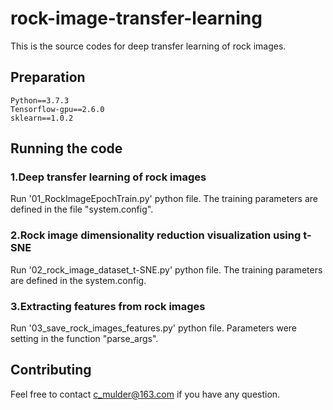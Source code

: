 # rock-image-transfer-learning
This is the source codes for deep transfer learning of rock images.
## Preparation
    Python==3.7.3
    Tensorflow-gpu==2.6.0
    sklearn==1.0.2
## Running the code
### 1.Deep transfer learning of rock images
Run '01_RockImageEpochTrain.py' python file. The training parameters are defined in the file "system.config".
### 2.Rock image dimensionality reduction visualization using t-SNE
Run '02_rock_image_dataset_t-SNE.py' python file. The training parameters are defined in the system.config.
### 3.Extracting features from rock images
Run '03_save_rock_images_features.py' python file. Parameters were setting in the function "parse_args".
## Contributing
Feel free to contact c_mulder@163.com if you have any question.
